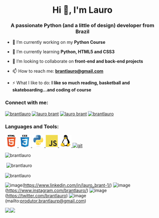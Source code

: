 <h1 align="center">Hi 👋, I'm Lauro</h1>
<h3 align="center">A passionate Python (and a little of design) developer from Brazil</h3>

- 🔭 I’m currently working on my **Python Course**

- 🌱 I’m currently learning **Python, HTML5 and CSS3**

- 👯 I’m looking to collaborate on **front-end and back-end projects**

- 📫 How to reach me: **brantlauro@gmail.com**

- ⚡ What I like to do: **I like so much reading, basketball and skateboarding...and coding of course**

<h3 align="left">Connect with me:</h3>
<p align="left">
<a href="https://twitter.com/brantlauro" target="blank"><img align="center" src="https://cdn.jsdelivr.net/npm/simple-icons@3.0.1/icons/twitter.svg" alt="brantlauro" height="30" width="40" /></a>
<a href="https://linkedin.com/in/lauro-brant-4858861b3/" target="blank"><img align="center" src="https://cdn.jsdelivr.net/npm/simple-icons@3.0.1/icons/linkedin.svg" alt="lauro brant" height="30" width="40" /></a>
<a href="https://fb.com/lauro.brant.1" target="blank"><img align="center" src="https://cdn.jsdelivr.net/npm/simple-icons@3.0.1/icons/facebook.svg" alt="lauro brant" height="30" width="40" /></a>
<a href="https://instagram.com/brantlauro" target="blank"><img align="center" src="https://cdn.jsdelivr.net/npm/simple-icons@3.0.1/icons/instagram.svg" alt="brantlauro" height="30" width="40" /></a>
</p>

<h3 align="left">Languages and Tools:</h3>
<p align="left"> <a href="https://www.w3.org/html/" target="_blank"> <img src="https://raw.githubusercontent.com/devicons/devicon/master/icons/html5/html5-original-wordmark.svg" alt="html5" width="40" height="40"/> </a><a href="https://www.w3schools.com/css/" target="_blank"> <img src="https://raw.githubusercontent.com/devicons/devicon/master/icons/css3/css3-original-wordmark.svg" alt="css3" width="40" height="40"/> </a> <a href="https://www.python.org" target="_blank"> <img src="https://raw.githubusercontent.com/devicons/devicon/master/icons/python/python-original.svg" alt="python" width="40" height="40"/> </a>  <a href="https://developer.mozilla.org/en-US/docs/Web/JavaScript" target="_blank"> <img src="https://raw.githubusercontent.com/devicons/devicon/master/icons/javascript/javascript-original.svg" alt="javascript" width="40" height="40"/> </a> <a href="https://www.linux.org/" target="_blank"> <img src="https://raw.githubusercontent.com/devicons/devicon/master/icons/linux/linux-original.svg" alt="linux" width="40" height="40"/> </a> <a href="https://git-scm.com/" target="_blank"> <img src="https://www.vectorlogo.zone/logos/git-scm/git-scm-icon.svg" alt="git" width="40" height="40"/> </a> </p>

<p><img align="center" src="https://github-readme-stats.vercel.app/api/top-langs?username=brantlauro&show_icons=true&locale=en&layout=compact" alt="brantlauro" /></p>

<p>&nbsp;<img align="center" src="https://github-readme-stats.vercel.app/api?username=brantlauro&show_icons=true&locale=en" alt="brantlauro" /></p>

<p><img align="center" src="https://github-readme-streak-stats.herokuapp.com/?user=brantlauro&" alt="brantlauro" /></p>

![image](https://img.shields.io/badge/LinkedIn-0077B5?style=for-the-badge&logo=linkedin&logoColor=white)(https://www.linkedin.com/in/lauro_brant-1/)
![image](https://img.shields.io/badge/Instagram-E4405F?style=for-the-badge&logo=instagram&logoColor=white)(https://www.instagram.com/brantlauro/)
![image](https://img.shields.io/badge/Twitter-1DA1F2?style=for-the-badge&logo=twitter&logoColor=white)(https://twitter.com/brantlauro)
![image](https://img.shields.io/badge/Gmail-D14836?style=for-the-badge&logo=gmail&logoColor=white)(mailto:produtor.brantlaurp@gmail.com)

<div>
  <img height="170" align="left" src="https://github-readme-stats.vercel.app/api?username=BrantLauro&theme=react&show_icons=true" />
  <img src="https://github-readme-stats.vercel.app/api/top-langs/?username=BrantLauro&theme=react" />
</div>
<br>
